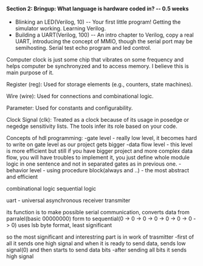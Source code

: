#### Section 2: Bringup: What language is hardware coded in? -- 0.5 weeks
- Blinking an LED(Verilog, 10) -- Your first little program! Getting the simulator working. Learning Verilog.
- Building a UART(Verilog, 100) -- An intro chapter to Verilog, copy a real UART, introducing the concept of MMIO, though the serial port may be semihosting. Serial test echo program and led control.




Computer clock is just some chip that vibrates on some frequency and helps computer be synchronyzed and to access memory. I believe this is main purpose of it.


Register (reg): Used for storage elements (e.g., counters, state machines).

Wire (wire): Used for connections and combinational logic.

Parameter: Used for constants and configurability.

Clock Signal (clk): Treated as a clock because of its usage in posedge or negedge sensitivity lists. The tools infer its role based on your code.


Concepts of hdl programming: 
    -gate level - really low level, it becomes hard to write on gate level as our project gets bigger 
    -data flow level - this level is more efficient but still if you have bigger project and more complex data flow, you will have troubles to implement it, you just define whole module logic in one sentence and not in separated gates as in previous one. 
    -behavior level - using procedure block(always and ..) - the most abstract and efficient


combinational logic 
sequential logic




uart - universal asynchronous receiver transmiter

its function is to make possible serial communication, converts data from parralel(basic 00000000) form to sequential(0 -> 0 -> 0 -> 0 -> 0 -> 0 -> 0 -> 0)
uses lsb byte format, least significant 

so the most significant and interestring part is in work of trasmitter
    -first of all it sends one high signal and when it is ready to send data, sends low signal(0) and then starts to send data bits
    -after sending all bits it sends high signal

